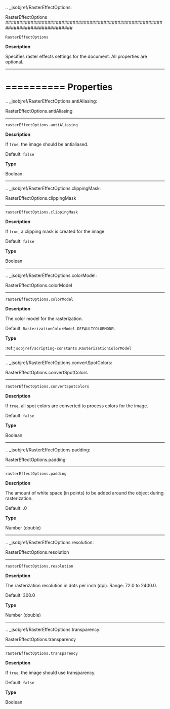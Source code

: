 .. _jsobjref/RasterEffectOptions:

RasterEffectOptions
################################################################################

``RasterEffectOptions``

**Description**

Specifies raster effects settings for the document. All properties are optional.

----

==========
Properties
==========

.. _jsobjref/RasterEffectOptions.antiAliasing:

RasterEffectOptions.antiAliasing
********************************************************************************

``rasterEffectOptions.antiAliasing``

**Description**

If ``true``, the image should be antialiased.

Default: ``false``

**Type**

Boolean

----

.. _jsobjref/RasterEffectOptions.clippingMask:

RasterEffectOptions.clippingMask
********************************************************************************

``rasterEffectOptions.clippingMask``

**Description**

If ``true``, a clipping mask is created for the image.

Default: ``false``

**Type**

Boolean

----

.. _jsobjref/RasterEffectOptions.colorModel:

RasterEffectOptions.colorModel
********************************************************************************

``rasterEffectOptions.colorModel``

**Description**

The color model for the rasterization.

Default: ``RasterizationColorModel.DEFAULTCOLORMODEL``

**Type**

:ref:`jsobjref/scripting-constants.RasterizationColorModel`

----

.. _jsobjref/RasterEffectOptions.convertSpotColors:

RasterEffectOptions.convertSpotColors
********************************************************************************

``rasterEffectOptions.convertSpotColors``

**Description**

If ``true``, all spot colors are converted to process colors for the image.

Default: ``false``

**Type**

Boolean

----

.. _jsobjref/RasterEffectOptions.padding:

RasterEffectOptions.padding
********************************************************************************

``rasterEffectOptions.padding``

**Description**

The amount of white space (in points) to be added around the object during rasterization.

Default: .0

**Type**

Number (double)

----

.. _jsobjref/RasterEffectOptions.resolution:

RasterEffectOptions.resolution
********************************************************************************

``rasterEffectOptions.resolution``

**Description**

The rasterization resolution in dots per inch (dpi). Range: 72.0 to 2400.0.

Default: 300.0

**Type**

Number (double)

----

.. _jsobjref/RasterEffectOptions.transparency:

RasterEffectOptions.transparency
********************************************************************************

``rasterEffectOptions.transparency``

**Description**

If ``true``, the image should use transparency.

Default: ``false``

**Type**

Boolean
